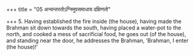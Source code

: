 +++
title = "05 अभ्यन्तरतोऽग्निमुपसमाधाय दक्षिणतो"

+++
5. Having established the fire inside (the house), having made the Brahman sit down towards the south, having placed a water-pot to the north, and cooked a mess of sacrificial food, he goes out (of the house), and standing near the door, he addresses the Brahman, 'Brahman, I enter (the house)!'
